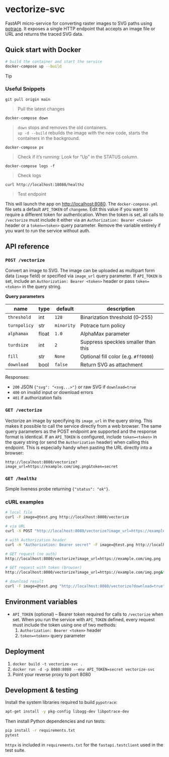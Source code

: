 # vectorize-svc

FastAPI micro-service for converting raster images to SVG paths using [potrace](http://potrace.sourceforge.net/). It exposes a single HTTP endpoint that accepts an image file or URL and returns the traced SVG data.

## Quick start with Docker

```bash
# build the container and start the service
docker-compose up --build
```
> [!TIP]
> ### Useful Snippets
> ```
> git pull origin main
> ```
> > Pull the latest changes
> 
> ```
> docker-compose down
> ```
> > `down` stops and removes the old containers.  
> > `up -d --build` rebuilds the image with the new code, starts the containers in the background.
> 
> ```
> docker-compose ps
> ```
> > Check if it’s running: Look for “Up” in the STATUS column.
>
> ```
> docker-compose logs -f
> ```
> > Check logs  
> 
> ```
> curl http://localhost:18080/healthz
> ```
> > Test endpoint  

This will launch the app on [http://localhost:8080](http://localhost:8080).
The `docker-compose.yml` file sets a default `API_TOKEN` of `changeme`. Edit
this value if you want to require a different token for authentication. When the
token is set, all calls to `/vectorize` must include it either via an
`Authorization: Bearer <token>` header or a `token=<token>` query parameter.
Remove the variable entirely if you want to run the service without auth.

## API reference

### `POST /vectorize`

Convert an image to SVG. The image can be uploaded as multipart form data (`image` field) or specified via `image_url` query parameter. If `API_TOKEN` is set, include an `Authorization: Bearer <token>` header or pass `token=<token>` in the query string.

**Query parameters**

| name | type | default | description |
| --- | --- | --- | --- |
| `threshold` | int | `128` | Binarization threshold (0–255) |
| `turnpolicy` | str | `minority` | Potrace turn policy |
| `alphamax` | float | `1.0` | AlphaMax parameter |
| `turdsize` | int | `2` | Suppress speckles smaller than this |
| `fill` | str | `None` | Optional fill color (e.g. `#ff0000`) |
| `download` | bool | `false` | Return SVG as attachment |

Responses:
- `200` JSON `{"svg": "<svg...>"}` or raw SVG if `download=true`
- `400` on invalid input or download errors
- `401` if authorization fails

### `GET /vectorize`

Vectorize an image by specifying its `image_url` in the query string. This makes
it possible to call the service directly from a web browser. The same query
parameters as the POST endpoint are supported and the response format is
identical. If an `API_TOKEN` is configured, include `token=<token>` in the query
string (or send the `Authorization` header) when calling this endpoint. This is
especially handy when pasting the URL directly into a browser:

```
http://localhost:8080/vectorize?image_url=https://example.com/img.png&token=secret
```

### `GET /healthz`

Simple liveness probe returning `{"status": "ok"}`.

### cURL examples

```bash
# local file
curl -F image=@test.png http://localhost:8080/vectorize

# via URL
curl -X POST "http://localhost:8080/vectorize?image_url=https://example.com/img.png"

# with Authorization header
curl -H "Authorization: Bearer secret" -F image=@test.png http://localhost:8080/vectorize

# GET request (no auth)
http://localhost:8080/vectorize?image_url=https://example.com/img.png

# GET request with token (browser)
http://localhost:8080/vectorize?image_url=https://example.com/img.png&token=secret

# download result
curl -F image=@test.png "http://localhost:8080/vectorize?download=true" -o out.svg
```

## Environment variables

- `API_TOKEN` (optional) – Bearer token required for calls to `/vectorize` when set.
  When you run the service with `API_TOKEN` defined, every request must include
  the token using one of two methods:
  1. `Authorization: Bearer <token>` header
  2. `token=<token>` query parameter

## Deployment

1. `docker build -t vectorize-svc .`
2. `docker run -d -p 8080:8080 --env API_TOKEN=secret vectorize-svc`
3. Point your reverse proxy to port 8080

## Development & testing

Install the system libraries required to build `pypotrace`:

```bash
apt-get install -y pkg-config libagg-dev libpotrace-dev
```

Then install Python dependencies and run tests:

```bash
pip install -r requirements.txt
pytest
```

`httpx` is included in `requirements.txt` for the `fastapi.testclient` used in the test suite.
